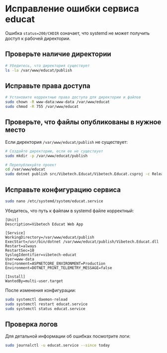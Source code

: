 # Исправление ошибки сервиса educat

Ошибка `status=200/CHDIR` означает, что systemd не может получить доступ к рабочей директории.

## Проверьте наличие директории

```bash
# Убедитесь, что директория существует
ls -la /var/www/educat/publish
```

## Исправьте права доступа

```bash
# Установите корректные права доступа для директории и файлов
sudo chown -R www-data:www-data /var/www/educat
sudo chmod -R 755 /var/www/educat
```

## Проверьте, что файлы опубликованы в нужное место

Если директория `/var/www/educat/publish` не существует:

```bash
# Создайте директорию, если ее не существует
sudo mkdir -p /var/www/educat/publish

# Перепубликуйте проект
cd /var/www/educat
sudo dotnet publish src/Vibetech.Educat/Vibetech.Educat.csproj -c Release -o ./publish
```

## Исправьте конфигурацию сервиса

```bash
sudo nano /etc/systemd/system/educat.service
```

Убедитесь, что путь к файлам в systemd файле корректный:

```
[Unit]
Description=Vibetech Educat Web App

[Service]
WorkingDirectory=/var/www/educat/publish
ExecStart=/usr/bin/dotnet /var/www/educat/publish/Vibetech.Educat.dll
Restart=always
RestartSec=10
SyslogIdentifier=vibetech-educat
User=www-data
Environment=ASPNETCORE_ENVIRONMENT=Production
Environment=DOTNET_PRINT_TELEMETRY_MESSAGE=false

[Install]
WantedBy=multi-user.target
```

После изменения конфигурации:

```bash
sudo systemctl daemon-reload
sudo systemctl restart educat.service
sudo systemctl status educat.service
```

## Проверка логов

Для детальной информации об ошибках посмотрите логи:

```bash
sudo journalctl -u educat.service --since today
``` 